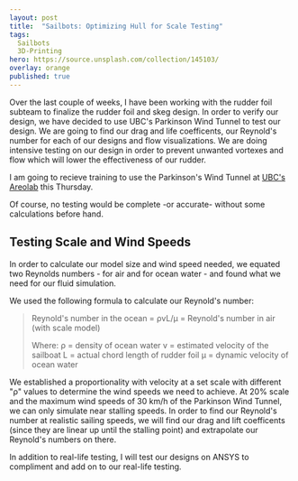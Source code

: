 ```yaml
---
layout: post
title:  "Sailbots: Optimizing Hull for Scale Testing"
tags:
  Sailbots
  3D-Printing
hero: https://source.unsplash.com/collection/145103/
overlay: orange
published: true
---
```


Over the last couple of weeks, I have been working with the rudder foil subteam to finalize the rudder foil and skeg design.  In order to verify our design, we have decided to use UBC's Parkinson Wind Tunnel to test our design. We are going to find our drag and life coefficents, our Reynold's number for each of our designs and flow visualizations. We are doing intensive testing on our design in order to prevent unwanted vortexes and flow which will lower the effectiveness of our rudder.  

I am going to recieve training to use the Parkinson's Wind Tunnel at [UBC's Areolab](http://mech.ubc.ca/aerolab/facilities/) this Thursday.  

Of course, no testing would be complete -or accurate- without some calculations before hand.

## Testing Scale and Wind Speeds
In order to calculate our model size and wind speed needed, we equated two Reynolds numbers - for air and for ocean water - and found what we need for our fluid simulation.  

We used the following formula to calculate our Reynold's number:

> Reynold's number in the ocean = ρvL/μ = Reynold's number in air (with scale model)
>
> Where:
> ρ = density of ocean water
> v = estimated velocity of the sailboat
> L = actual chord length of rudder foil
> μ = dynamic velocity of ocean water 

We established a proportionality with velocity at a set scale with different "ρ" values to determine the wind speeds we need to achieve. 
At 20% scale and the maximum wind speeds of 30 km/h of the Parkinson Wind Tunnel, we can only simulate near stalling speeds.  In order to find our Reynold's number at realistic sailing speeds, we will find our drag and lift coefficents (since they are linear up until the stalling point) and extrapolate our Reynold's numbers on there.  

In addition to real-life testing, I will test our designs on ANSYS to compliment and add on to our real-life testing.  



